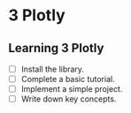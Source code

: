 # 3 Plotly

## Learning 3 Plotly
- [ ] Install the library.
- [ ] Complete a basic tutorial.
- [ ] Implement a simple project.
- [ ] Write down key concepts.
